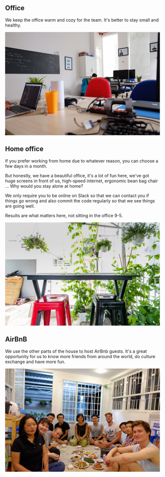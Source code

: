 ## Office

We keep the office warm and cozy for the team. It's better to stay small and healthy.

[![Office](https://raw.githubusercontent.com/dwarvesf/WeAreHiring/master/images/office.jpg)](/images/office.jpg)

## Home office

If you prefer working from home due to whatever reason, you can choose a few days in a month.

But honestly, we have a beautiful office, it's a lot of fun here, we've got huge screens in front of us, high-speed internet, ergonomic bean bag chair ... Why would you stay alone at home?

We only require you to be online on Slack so that we can contact you if things go wrong and also commit the code regularly so that we see things are going well.

Results are what matters here, not sitting in the office 9-5.

[![Terrace](https://raw.githubusercontent.com/dwarvesf/WeAreHiring/master/images/terrace.jpg)](/images/terrace.jpg)

## AirBnB

We use the other parts of the house to host AirBnb guests. It's a great opportunity for us to know more friends from around the world, do culture exchange and have more fun.

[![Dinner](https://raw.githubusercontent.com/dwarvesf/WeAreHiring/master/images/dinner.jpg)](/images/dinner.JPG)


